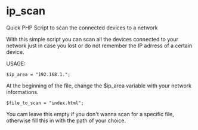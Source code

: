 # ip_scan
Quick PHP Script to scan the connected devices to a network

With this simple script you can scan all the devices connected to your network just in case you lost or do not remember the IP adrress of a certain device.

USAGE:

    $ip_area = "192.168.1.";

At the beginning of the file, change the $ip_area variable with your network informations.


    $file_to_scan = "index.html";

You cam leave this empty if you don't wanna scan for a specific file, otherwise fill this in with the path of your choice.
